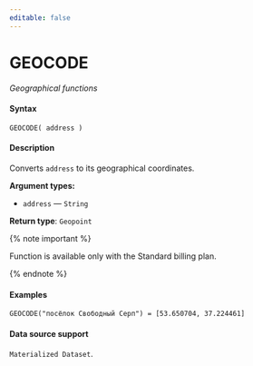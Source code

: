 ```yaml
---
editable: false
---
```


# GEOCODE

_Geographical functions_

#### Syntax


```
GEOCODE( address )
```

#### Description
Converts `address` to its geographical coordinates.

**Argument types:**
- `address` — `String`


**Return type**: `Geopoint`

{% note important %}

Function is available only with the Standard billing plan.

{% endnote %}


#### Examples

```
GEOCODE("посёлок Свободный Серп") = [53.650704, 37.224461]
```


#### Data source support

`Materialized Dataset`.
